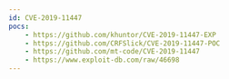 ```yaml
---
id: CVE-2019-11447
pocs:
    - https://github.com/khuntor/CVE-2019-11447-EXP
    - https://github.com/CRFSlick/CVE-2019-11447-POC
    - https://github.com/mt-code/CVE-2019-11447
    - https://www.exploit-db.com/raw/46698
---
```

